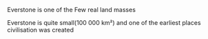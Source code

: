 Everstone is one of the Few real land masses

Everstone is quite small(100 000 km²) and one of the earliest places civilisation was created 